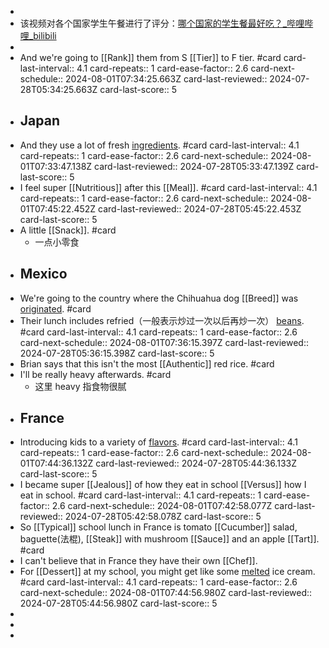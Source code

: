 -
- 该视频对各个国家学生午餐进行了评分：[哪个国家的学生餐最好吃？_哔哩哔哩_bilibili](https://www.bilibili.com/video/BV14y411i7aZ/?spm_id_from=333.1007.tianma.1-1-1.click&vd_source=957235bc811f0a671dd1ad888addcac0)
-
- And we're going to [[Rank]] them from S [[Tier]] to F tier. #card
  card-last-interval:: 4.1
  card-repeats:: 1
  card-ease-factor:: 2.6
  card-next-schedule:: 2024-08-01T07:34:25.663Z
  card-last-reviewed:: 2024-07-28T05:34:25.663Z
  card-last-score:: 5
- ## Japan
- And they use a lot of fresh [ingredients]([[Ingredient]]). #card
  card-last-interval:: 4.1
  card-repeats:: 1
  card-ease-factor:: 2.6
  card-next-schedule:: 2024-08-01T07:33:47.138Z
  card-last-reviewed:: 2024-07-28T05:33:47.139Z
  card-last-score:: 5
- I feel super [[Nutritious]] after this [[Meal]]. #card
  card-last-interval:: 4.1
  card-repeats:: 1
  card-ease-factor:: 2.6
  card-next-schedule:: 2024-08-01T07:45:22.452Z
  card-last-reviewed:: 2024-07-28T05:45:22.453Z
  card-last-score:: 5
- A little [[Snack]]. #card
	- 一点小零食
- ## Mexico
- We're going to the country where the Chihuahua dog [[Breed]] was [originated]([[Originate]]). #card
- Their lunch includes refried（一般表示炒过一次以后再炒一次） [beans]([[Bean]]). #card
  card-last-interval:: 4.1
  card-repeats:: 1
  card-ease-factor:: 2.6
  card-next-schedule:: 2024-08-01T07:36:15.397Z
  card-last-reviewed:: 2024-07-28T05:36:15.398Z
  card-last-score:: 5
- Brian says that this isn't the most [[Authentic]] red rice. #card
- I'll be really heavy afterwards. #card
	- 这里 heavy 指食物很腻
- ## France
- Introducing kids to a variety of [flavors]([[Flavor]]). #card
  card-last-interval:: 4.1
  card-repeats:: 1
  card-ease-factor:: 2.6
  card-next-schedule:: 2024-08-01T07:44:36.132Z
  card-last-reviewed:: 2024-07-28T05:44:36.133Z
  card-last-score:: 5
- I became super [[Jealous]] of how they eat in school [[Versus]] how I eat in school. #card
  card-last-interval:: 4.1
  card-repeats:: 1
  card-ease-factor:: 2.6
  card-next-schedule:: 2024-08-01T07:42:58.077Z
  card-last-reviewed:: 2024-07-28T05:42:58.078Z
  card-last-score:: 5
- So [[Typical]] school lunch in France is tomato [[Cucumber]] salad, baguette(法棍), [[Steak]] with mushroom [[Sauce]] and an apple [[Tart]]. #card
- I can't believe that in France they have their own [[Chef]].
- For [[Dessert]] at my school, you might get like some [melted]([[Melt]]) ice cream. #card
  card-last-interval:: 4.1
  card-repeats:: 1
  card-ease-factor:: 2.6
  card-next-schedule:: 2024-08-01T07:44:56.980Z
  card-last-reviewed:: 2024-07-28T05:44:56.980Z
  card-last-score:: 5
-
-
-